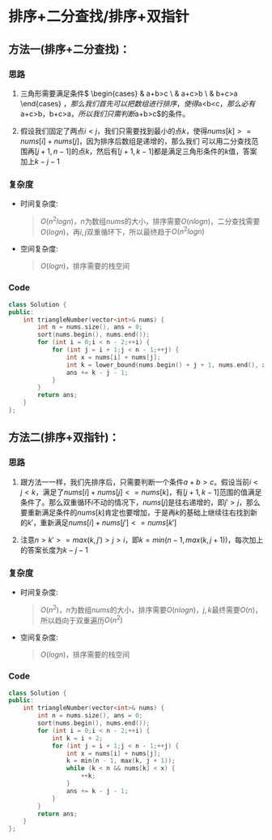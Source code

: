 # 排序+二分查找/排序+双指针
## 方法一(排序+二分查找)：
### 思路
1. 三角形需要满足条件$
   \begin{cases}
  & a+b>c \\
  & a+c>b \\
  & b+c>a
\end{cases}
   $，那么我们首先可以把数组进行排序，使得$a<b<c$，那么必有$a+c>b，b+c>a$，所以我们只需判断$a+b>c$的条件。

2. 假设我们固定了两点$i<j$，我们只需要找到最小的点$k$，使得$nums[k]>=nums[i]+nums[j]$，因为排序后数组是递增的，那么我们 可以用二分查找范围再$[j+1,n-1]$的点$k$，然后有$[j+1,k-1]$都是满足三角形条件的$k$值，答案加上$k-j-1$

### 复杂度
- 时间复杂度:
  > $O(n^2logn)$，$n$为数组$nums$的大小，排序需要$O(nlogn)$，二分查找需要$O(logn)$，再$i,j$双重循环下，所以最终趋于$O(n^2logn)$
- 空间复杂度:
  > $O(logn)$，排序需要的栈空间

### Code
```C++ []
class Solution {
public:
    int triangleNumber(vector<int>& nums) {
        int n = nums.size(), ans = 0;
        sort(nums.begin(), nums.end());
        for (int i = 0;i < n - 2;++i) {
            for (int j = i + 1;j < n - 1;++j) {
                int x = nums[i] + nums[j];
                int k = lower_bound(nums.begin() + j + 1, nums.end(), x) - nums.begin();
                ans += k - j - 1;
            }
        }
        return ans;
    }
};
```

## 方法二(排序+双指针)：
### 思路
1. 跟方法一一样，我们先排序后，只需要判断一个条件$a+b>c$。假设当前$i<j<k$，满足了$nums[i]+nums[j]<=nums[k]$，有$[j+1,k-1]$范围的值满足条件了。那么双重循环$i$不动的情况下，$nums[j]$是往右递增的，即${j}'>j$，那么要重新满足条件的$nums[k]$肯定也要增加，于是再$k$的基础上继续往右找到新的${k}'$，重新满足$nums[i]+nums[{j}']<=nums[{k}']$

2. 注意$n>{k}'>=max(k,{j}')>j>i$，即$k=min(n-1,max(k,j+1))$，每次加上的答案长度为$k-j-1$

### 复杂度
- 时间复杂度:
  > $O(n^2)$，$n$为数组$nums$的大小，排序需要$O(nlogn)$，$j,k$最终需要$O(n)$，所以趋向于双重遍历$O(n^2)$
- 空间复杂度:
  > $O(logn)$，排序需要的栈空间
### Code
```C++ []
class Solution {
public:
    int triangleNumber(vector<int>& nums) {
        int n = nums.size(), ans = 0;
        sort(nums.begin(), nums.end());
        for (int i = 0;i < n - 2;++i) {
            int k = i + 2;
            for (int j = i + 1;j < n - 1;++j) {
                int x = nums[i] + nums[j];
                k = min(n - 1, max(k, j + 1));
                while (k < n && nums[k] < x) {
                    ++k;
                }
                ans += k - j - 1;
            }
        }
        return ans;
    }
};
```